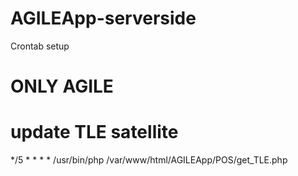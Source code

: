 # AGILEApp-serverside

Crontab setup 

# ONLY AGILE
#
# update TLE satellite
*/5 * * * * /usr/bin/php /var/www/html/AGILEApp/POS/get_TLE.php


